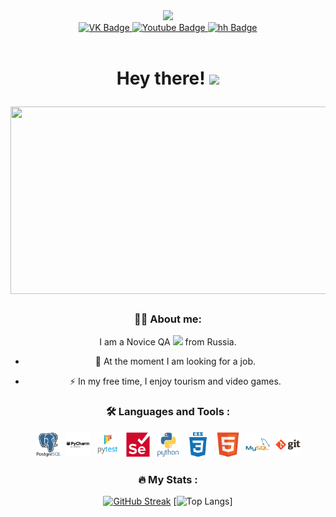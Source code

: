 <div id="header" align="center">
  <img src="https://media.giphy.com/media/wUekZ8kF515hluZBKc/giphy.gif" width="300"/>
  <div id="badges">
  <a href="https://vk.com/anry_storm">
    <img src="https://img.shields.io/badge/VK-blue?style=for-the-badge&logo=VK&logoColor=white" alt="VK Badge"/>
  </a>
  <a href="https://www.youtube.com/channel/UCuH9GR-lTSrQ3tRW0zdZwbQ">
    <img src="https://img.shields.io/badge/YouTube-red?style=for-the-badge&logo=youtube&logoColor=white" alt="Youtube Badge"/>
  </a>
  <a href="https://novorossiysk.hh.ru/resume/768f148cff0b76fb820039ed1f673035364b52">
    <img src="https://img.shields.io/badge/hh-darkred?style=for-the-badge&logo=hh&logoColor=white" alt="hh Badge"/>
  </a>
</div>
<img src="https://komarev.com/ghpvc/?username=AnryStorm&style=flat-square&color=blue" alt=""/>
<h1>


Hey there! 
 <img src="https://media.giphy.com/media/hvRJCLFzcasrR4ia7z/giphy.gif" width="30px"/>
  
<div align="center">
  <img src="https://media.giphy.com/media/7MP2oPL3wZRKg/giphy.gif" width="600" height="300"/>
</div> 
  
### :man_technologist: About me:

  I am a Novice QA <img src="https://media.giphy.com/media/WUlplcMpOCEmTGBtBW/giphy.gif" width="30"> from Russia.
  
  - :telescope: At the moment I am looking for a job.

  - :zap: In my free time, I enjoy tourism and video games.

  
### :hammer_and_wrench: Languages and Tools :
<div>
  <img src="https://raw.githubusercontent.com/devicons/devicon/1119b9f84c0290e0f0b38982099a2bd027a48bf1/icons/postgresql/postgresql-original-wordmark.svg" title="Spring" alt="Spring" width="40" height="40"/>&nbsp;
  <img src="https://raw.githubusercontent.com/devicons/devicon/1119b9f84c0290e0f0b38982099a2bd027a48bf1/icons/pycharm/pycharm-original-wordmark.svg" title="Spring" alt="Spring" width="40" height="40"/>&nbsp; 
  <img src="https://raw.githubusercontent.com/devicons/devicon/1119b9f84c0290e0f0b38982099a2bd027a48bf1/icons/pytest/pytest-original-wordmark.svg" title="Spring" alt="Spring" width="40" height="40"/>&nbsp; 
  <img src="https://raw.githubusercontent.com/devicons/devicon/1119b9f84c0290e0f0b38982099a2bd027a48bf1/icons/selenium/selenium-original.svg" title="Spring" alt="Spring" width="40" height="40"/>&nbsp;
  <img src="https://raw.githubusercontent.com/devicons/devicon/1119b9f84c0290e0f0b38982099a2bd027a48bf1/icons/python/python-original-wordmark.svg" title="Spring" alt="Spring" width="40" height="40"/>&nbsp;
  <img src="https://github.com/devicons/devicon/blob/master/icons/css3/css3-plain-wordmark.svg"  title="CSS3" alt="CSS" width="40" height="40"/>&nbsp;
  <img src="https://github.com/devicons/devicon/blob/master/icons/html5/html5-original.svg" title="HTML5" alt="HTML" width="40" height="40"/>&nbsp;
  <img src="https://github.com/devicons/devicon/blob/master/icons/mysql/mysql-original-wordmark.svg" title="MySQL"  alt="MySQL" width="40" height="40"/>&nbsp;
  <img src="https://github.com/devicons/devicon/blob/master/icons/git/git-original-wordmark.svg" title="Git" **alt="Git" width="40" height="40"/>
</div>

  
### :fire: My Stats :
  [![GitHub Streak](http://github-readme-streak-stats.herokuapp.com?user=AnryStorm&theme=highcontrast)](https://git.io/streak-stats)
  [![Top Langs](https://github-readme-stats.vercel.app/api/top-langs/?username=AnryStorm&layout=compact&theme=vision-friendly-dark)]

  
